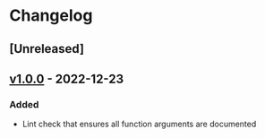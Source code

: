 # Changelog

## [Unreleased]

## [v1.0.0] - 2022-12-23

### Added

- Lint check that ensures all function arguments are documented

[//]: # "Release links"
[v1.0.0]: https://github.com/jdkandersson/flake8-docstring/releases/v1.0.0
